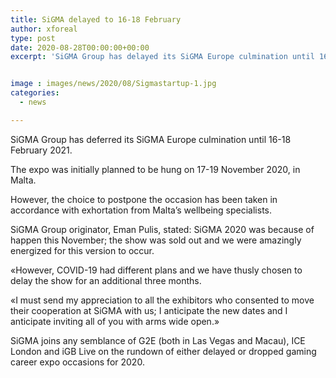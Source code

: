 ```yaml
---
title: SiGMA delayed to 16-18 February
author: xforeal 
type: post
date: 2020-08-28T00:00:00+00:00
excerpt: 'SiGMA Group has delayed its SiGMA Europe culmination until 16-18 February 2021 '


image : images/news/2020/08/Sigmastartup-1.jpg
categories:
  - news

---
```

SiGMA Group has deferred its SiGMA Europe culmination until 16-18 February 2021. 

The expo was initially planned to be hung on 17-19 November 2020, in Malta. 

However, the choice to postpone the occasion has been taken in accordance with exhortation from Malta&#8217;s wellbeing specialists. 

SiGMA Group originator, Eman Pulis, stated: SiGMA 2020 was because of happen this November; the show was sold out and we were amazingly energized for this version to occur. 

&#171;However, COVID-19 had different plans and we have thusly chosen to delay the show for an additional three months. 

&#171;I must send my appreciation to all the exhibitors who consented to move their cooperation at SiGMA with us; I anticipate the new dates and I anticipate inviting all of you with arms wide open.&#187; 

SiGMA joins any semblance of G2E (both in Las Vegas and Macau), ICE London and iGB Live on the rundown of either delayed or dropped gaming career expo occasions for 2020.